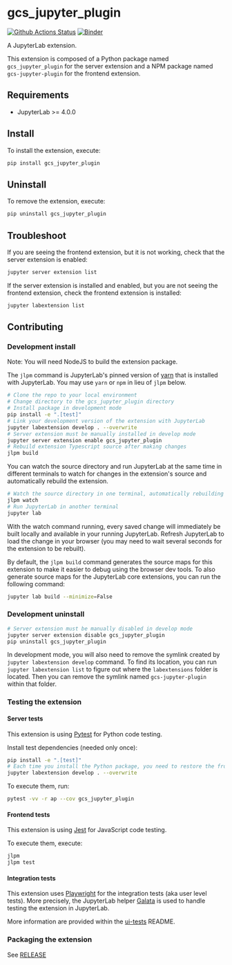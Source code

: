 # gcs_jupyter_plugin

[![Github Actions Status](https://github.com/harsha-accenture/gcs-jupyter-plugin.git/workflows/Build/badge.svg)](https://github.com/harsha-accenture/gcs-jupyter-plugin.git/actions/workflows/build.yml)
[![Binder](https://mybinder.org/badge_logo.svg)](https://mybinder.org/v2/gh/harsha-accenture/gcs-jupyter-plugin.git/main?urlpath=lab)

A JupyterLab extension.

This extension is composed of a Python package named `gcs_jupyter_plugin`
for the server extension and a NPM package named `gcs-jupyter-plugin`
for the frontend extension.

## Requirements

- JupyterLab >= 4.0.0

## Install

To install the extension, execute:

```bash
pip install gcs_jupyter_plugin
```

## Uninstall

To remove the extension, execute:

```bash
pip uninstall gcs_jupyter_plugin
```

## Troubleshoot

If you are seeing the frontend extension, but it is not working, check
that the server extension is enabled:

```bash
jupyter server extension list
```

If the server extension is installed and enabled, but you are not seeing
the frontend extension, check the frontend extension is installed:

```bash
jupyter labextension list
```

## Contributing

### Development install

Note: You will need NodeJS to build the extension package.

The `jlpm` command is JupyterLab's pinned version of
[yarn](https://yarnpkg.com/) that is installed with JupyterLab. You may use
`yarn` or `npm` in lieu of `jlpm` below.

```bash
# Clone the repo to your local environment
# Change directory to the gcs_jupyter_plugin directory
# Install package in development mode
pip install -e ".[test]"
# Link your development version of the extension with JupyterLab
jupyter labextension develop . --overwrite
# Server extension must be manually installed in develop mode
jupyter server extension enable gcs_jupyter_plugin
# Rebuild extension Typescript source after making changes
jlpm build
```

You can watch the source directory and run JupyterLab at the same time in different terminals to watch for changes in the extension's source and automatically rebuild the extension.

```bash
# Watch the source directory in one terminal, automatically rebuilding when needed
jlpm watch
# Run JupyterLab in another terminal
jupyter lab
```

With the watch command running, every saved change will immediately be built locally and available in your running JupyterLab. Refresh JupyterLab to load the change in your browser (you may need to wait several seconds for the extension to be rebuilt).

By default, the `jlpm build` command generates the source maps for this extension to make it easier to debug using the browser dev tools. To also generate source maps for the JupyterLab core extensions, you can run the following command:

```bash
jupyter lab build --minimize=False
```

### Development uninstall

```bash
# Server extension must be manually disabled in develop mode
jupyter server extension disable gcs_jupyter_plugin
pip uninstall gcs_jupyter_plugin
```

In development mode, you will also need to remove the symlink created by `jupyter labextension develop`
command. To find its location, you can run `jupyter labextension list` to figure out where the `labextensions`
folder is located. Then you can remove the symlink named `gcs-jupyter-plugin` within that folder.

### Testing the extension

#### Server tests

This extension is using [Pytest](https://docs.pytest.org/) for Python code testing.

Install test dependencies (needed only once):

```sh
pip install -e ".[test]"
# Each time you install the Python package, you need to restore the front-end extension link
jupyter labextension develop . --overwrite
```

To execute them, run:

```sh
pytest -vv -r ap --cov gcs_jupyter_plugin
```

#### Frontend tests

This extension is using [Jest](https://jestjs.io/) for JavaScript code testing.

To execute them, execute:

```sh
jlpm
jlpm test
```

#### Integration tests

This extension uses [Playwright](https://playwright.dev/docs/intro) for the integration tests (aka user level tests).
More precisely, the JupyterLab helper [Galata](https://github.com/jupyterlab/jupyterlab/tree/master/galata) is used to handle testing the extension in JupyterLab.

More information are provided within the [ui-tests](./ui-tests/README.md) README.

### Packaging the extension

See [RELEASE](RELEASE.md)
